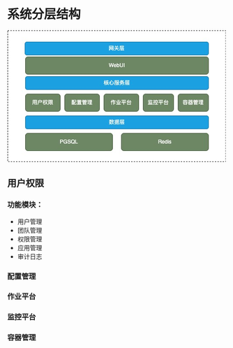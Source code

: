 # 系统分层结构
![系统分层结构](./image/system_layer.jpg)
## 用户权限
### 功能模块：
- 用户管理
- 团队管理
- 权限管理
- 应用管理
- 审计日志
### 配置管理
### 作业平台
### 监控平台
### 容器管理
